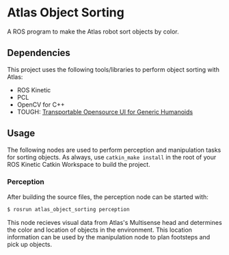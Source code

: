 # Atlas Object Sorting
A ROS program to make the Atlas robot sort objects by color.


## Dependencies
This project uses the following tools/libraries to perform object sorting with Atlas:
 - ROS Kinetic
 - PCL
 - OpenCV for C++
 - TOUGH: [Transportable Opensource UI for Generic Humanoids](https://github.com/WPI-Humanoid-Robotics-Lab/tough)
 
 
## Usage
The following nodes are used to perform perception and manipulation tasks for sorting objects.
As always, use `catkin_make install` in the root of your ROS Kinetic Catkin Workspace to build
the project.

### Perception
After building the source files, the perception node can be started with:
```bash
$ rosrun atlas_object_sorting perception
```
This node recieves visual data from Atlas's Multisense head and determines the color and location
of objects in the environment. This location information can be used by the manipulation node to
plan footsteps and pick up objects.
